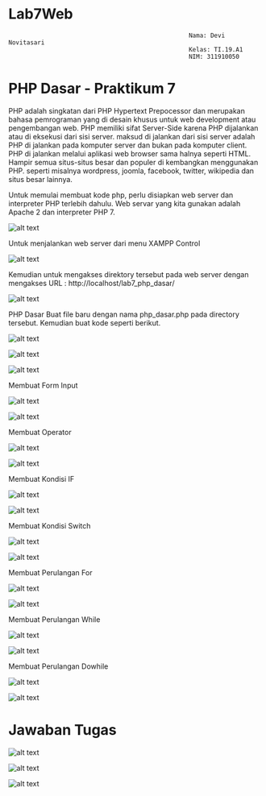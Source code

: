 # Lab7Web
                                                      Nama: Devi Novitasari
                                                      Kelas: TI.19.A1
                                                      NIM: 311910050
# PHP Dasar - Praktikum 7
PHP adalah singkatan dari PHP Hypertext Prepocessor dan merupakan bahasa pemrograman yang di desain khusus untuk web development atau pengembangan web. PHP memiliki sifat Server-Side karena PHP dijalankan atau di eksekusi dari sisi server. maksud di jalankan dari sisi server adalah PHP di jalankan pada komputer server dan bukan pada komputer client. PHP di jalankan melalui aplikasi web browser sama halnya seperti HTML. Hampir semua situs-situs besar dan populer di kembangkan menggunakan PHP. seperti misalnya wordpress, joomla, facebook, twitter, wikipedia dan situs besar lainnya.

Untuk memulai membuat kode php, perlu disiapkan web server dan interpreter PHP terlebih dahulu. Web servar yang kita gunakan adalah Apache 2 dan interpreter PHP 7.

![alt text](https://github.com/devinovitasari99/Lab7Web/blob/main/Capture%203.PNG)

Untuk menjalankan web server dari menu XAMPP Control

![alt text](https://github.com/devinovitasari99/Lab7Web/blob/main/Capture.PNG)

Kemudian untuk mengakses direktory tersebut pada web server dengan mengakses URL : http://localhost/lab7_php_dasar/

![alt text](https://github.com/devinovitasari99/Lab7Web/blob/main/Capture%202.PNG)

PHP Dasar Buat file baru dengan nama php_dasar.php pada directory tersebut. Kemudian buat kode seperti berikut.

![alt text](https://github.com/devinovitasari99/Lab7Web/blob/main/ss%20cod%201-2.PNG)

![alt text](https://github.com/devinovitasari99/Lab7Web/blob/main/ss2.PNG)

![alt text](https://github.com/devinovitasari99/Lab7Web/blob/main/ss3.PNG)

Membuat Form Input

![alt text](https://github.com/devinovitasari99/Lab7Web/blob/main/ss%20cod%204.PNG)

![alt text](https://github.com/devinovitasari99/Lab7Web/blob/main/ss4.PNG)

Membuat Operator

![alt text](https://github.com/devinovitasari99/Lab7Web/blob/main/ss%20cod%20operator.PNG)

![alt text](https://github.com/devinovitasari99/Lab7Web/blob/main/ss%20operator.PNG)

Membuat Kondisi IF

![alt text](https://github.com/devinovitasari99/Lab7Web/blob/main/ss%20cod%20Kondisi%20IF.PNG)

![alt text](https://github.com/devinovitasari99/Lab7Web/blob/main/ss%20Kondisi%20IF.PNG)

Membuat Kondisi Switch

![alt text](https://github.com/devinovitasari99/Lab7Web/blob/main/ss%20cod%20Kondisi%20Switch.PNG)

![alt text](https://github.com/devinovitasari99/Lab7Web/blob/main/SS%20Kondisi%20Switch.PNG)

Membuat Perulangan For

![alt text](https://github.com/devinovitasari99/Lab7Web/blob/main/ss%20cod%20perulangan%20for.PNG)

![alt text](https://github.com/devinovitasari99/Lab7Web/blob/main/ss%20perulangan%20for.PNG)

Membuat Perulangan While

![alt text](https://github.com/devinovitasari99/Lab7Web/blob/main/ss%20cod%20perulangan%20while.PNG)

![alt text](https://github.com/devinovitasari99/Lab7Web/blob/main/ss%20perulangan%20while.PNG)

Membuat Perulangan Dowhile

![alt text](https://github.com/devinovitasari99/Lab7Web/blob/main/ss%20cod%20perulangan%20Dowhile.PNG)

![alt text](https://github.com/devinovitasari99/Lab7Web/blob/main/SS%20Perulangan%20Dowhile.PNG)

# Jawaban Tugas

![alt text](https://github.com/devinovitasari99/Lab7Web/blob/main/ss%20cod%20tugas%201.PNG)

![alt text](https://github.com/devinovitasari99/Lab7Web/blob/main/ss%20cod%20tugas%202.PNG)

![alt text](https://github.com/devinovitasari99/Lab7Web/blob/main/ss%20tugas.PNG)
